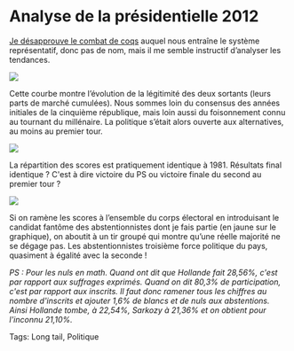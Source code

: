 # Analyse de la présidentielle 2012

[Je désapprouve le combat de coqs](http://blog.tcrouzet.com/2012/04/11/je-brule-ma-carte-electeur-100-raisons-pour-ne-pas-voter/) auquel nous entraîne le système représentatif, donc pas de nom, mais il me semble instructif d’analyser les tendances.

![](http://blog.tcrouzet.comhttps://tcrouzet.com/images_tc/2012/04/2012-cumul.png)

Cette courbe montre l’évolution de la légitimité des deux sortants (leurs parts de marché cumulées). Nous sommes loin du consensus des années initiales de la cinquième république, mais loin aussi du foisonnement connu au tournant du millénaire. La politique s’était alors ouverte aux alternatives, au moins au premier tour.

![](http://blog.tcrouzet.comhttps://tcrouzet.com/images_tc/2012/04/2012-19813.png)

La répartition des scores est pratiquement identique à 1981. Résultats final identique ? C'est à dire victoire du PS ou victoire finale du second au premier tour ?

![](http://blog.tcrouzet.comhttps://tcrouzet.com/images_tc/2012/04/2012-non4.png)

Si on ramène les scores à l’ensemble du corps électoral en introduisant le candidat fantôme des abstentionnistes dont je fais partie (en jaune sur le graphique), on aboutit à un tir groupé qui montre qu’une réelle majorité ne se dégage pas. Les abstentionnistes troisième force politique du pays, quasiment à égalité avec la seconde !

*PS : Pour les nuls en math. Quand ont dit que Hollande fait 28,56%, c'est par rapport aux suffrages exprimés. Quand on dit 80,3% de participation, c'est par rapport aux inscrits. Il faut donc ramener tous les chiffres au nombre d'inscrits et ajouter 1,6% de blancs et de nuls aux abstentions. Ainsi Hollande tombe, à 22,54%, Sarkozy à 21,36% et on obtient pour l'inconnu 21,10%.*

Tags: Long tail, Politique